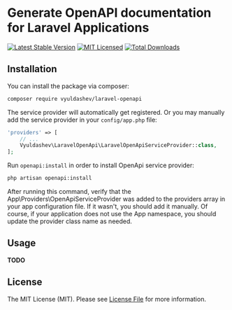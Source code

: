 # Generate OpenAPI documentation for Laravel Applications

[![Latest Stable Version](https://poser.pugx.org/vyuldashev/laravel-openapi/v/stable?format=flat-square)](https://packagist.org/packages/vyuldashev/laravel-openapi)
[![MIT Licensed](https://img.shields.io/badge/license-MIT-brightgreen.svg?style=flat-square)](LICENSE.md)
[![Total Downloads](https://img.shields.io/packagist/dt/vyuldashev/laravel-openapi.svg?style=flat-square)](https://packagist.org/packages/vyuldashev/laravel-openapi)

## Installation

You can install the package via composer:

``` bash
composer require vyuldashev/laravel-openapi
```

The service provider will automatically get registered. Or you may manually add the service provider in your `config/app.php` file:

```php
'providers' => [
    // ...
    Vyuldashev\LaravelOpenApi\LaravelOpenApiServiceProvider::class,
];
```

Run `openapi:install` in order to install OpenApi service provider:

```bash
php artisan openapi:install
```

After running this command, verify that the App\Providers\OpenApiServiceProvider was added to the providers array in your app configuration file. If it wasn't, you should add it manually.
Of course, if your application does not use the App namespace, you should update the provider class name as needed. 


## Usage

**TODO**

## License

The MIT License (MIT). Please see [License File](LICENSE.md) for more information.
